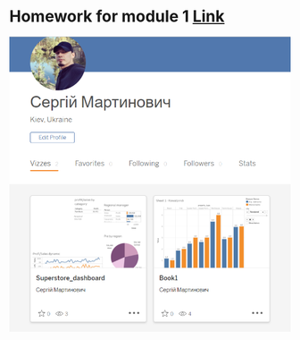# Homework for module 1 [Link](https://public.tableau.com/app/profile/.48972542/vizzes)
![cover](https://github.com/MartynovychSerhii/DataLearn/blob/main/Files/img/Tableau.png)


